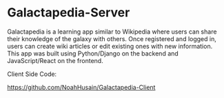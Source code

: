 # Galactapedia-Server

Galactapedia is a learning app similar to Wikipedia where users can share their knowledge of the galaxy with others. Once registered and logged in, users can create wiki articles or edit existing ones with new information. This app was built using Python/Django on the backend and JavaScript/React on the frontend. 

Client Side Code: 

https://github.com/NoahHusain/Galactapedia-Client
